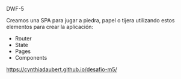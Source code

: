 DWF-5

Creamos una SPA para jugar a piedra, papel o tijera utilizando estos elementos para crear la aplicación:

* Router
* State
* Pages
* Components

https://cynthiadaubert.github.io/desafio-m5/
